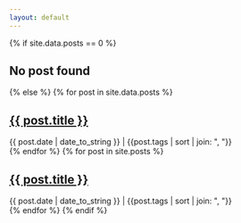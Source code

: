 ```yaml
---
layout: default
---
```

<div class="content list">
  {% if site.data.posts == 0 %}
    <h2>No post found</h2>
  {% else %}           
    {% for post in site.data.posts %}
    <div class="list-item">
        <h2 class="list-post-title">
          <a href="{{ post.url }}">{{ post.title }}</a>
        </h2>
        <div class="list-post-date">        
          <time>{{ post.date | date_to_string }} | {{post.tags | sort | join: ", "}}</time>
        </div>
    </div>
    {% endfor %}
    {% for post in site.posts %}
      <div class="list-item">
        <h2 class="list-post-title">
          <a href="{{ site.baseurl }}{{ post.url }}">{{ post.title }}</a>
        </h2>
        <div class="list-post-date">
          <time>{{ post.date | date_to_string }} | {{post.tags | sort | join: ", "}}</time>
        </div>
      </div>
    {% endfor %} 
  {% endif %}
</div>